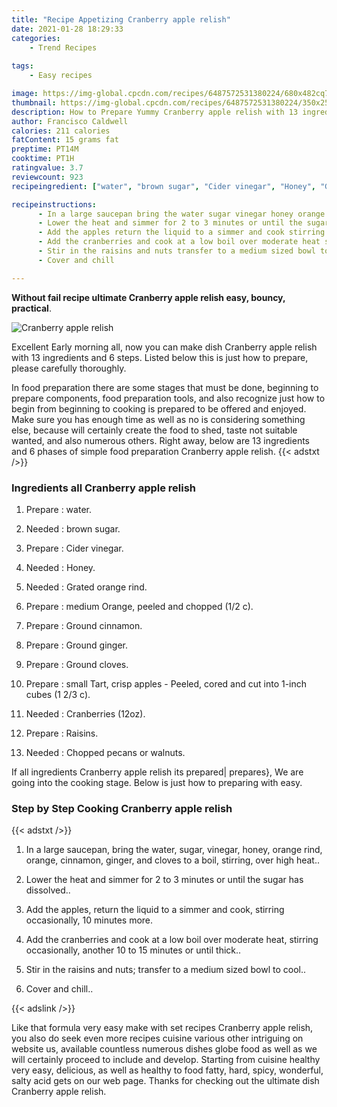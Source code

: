 ```yaml
---
title: "Recipe Appetizing Cranberry apple relish"
date: 2021-01-28 18:29:33
categories:
    - Trend Recipes
    
tags:
    - Easy recipes

image: https://img-global.cpcdn.com/recipes/6487572531380224/680x482cq70/cranberry-apple-relish-recipe-main-photo.jpg
thumbnail: https://img-global.cpcdn.com/recipes/6487572531380224/350x250cq70/cranberry-apple-relish-recipe-main-photo.jpg
description: How to Prepare Yummy Cranberry apple relish with 13 ingredients and 6 stages of easy cooking.
author: Francisco Caldwell
calories: 211 calories
fatContent: 15 grams fat
preptime: PT14M
cooktime: PT1H
ratingvalue: 3.7
reviewcount: 923
recipeingredient: ["water", "brown sugar", "Cider vinegar", "Honey", "Grated orange rind", "medium Orange peeled and chopped 12 c", "Ground cinnamon", "Ground ginger", "Ground cloves", "small Tart crisp apples  Peeled cored and cut into 1inch cubes 1 23 c", "Cranberries 12oz", "Raisins", "Chopped pecans or walnuts"]

recipeinstructions: 
      - In a large saucepan bring the water sugar vinegar honey orange rind orange cinnamon ginger and cloves to a boil stirring over high heat 
      - Lower the heat and simmer for 2 to 3 minutes or until the sugar has dissolved 
      - Add the apples return the liquid to a simmer and cook stirring occasionally 10 minutes more 
      - Add the cranberries and cook at a low boil over moderate heat stirring occasionally another 10 to 15 minutes or until thick 
      - Stir in the raisins and nuts transfer to a medium sized bowl to cool 
      - Cover and chill

---
```




**Without fail recipe ultimate Cranberry apple relish easy, bouncy, practical**. 


![Cranberry apple relish](https://img-global.cpcdn.com/recipes/6487572531380224/680x482cq70/cranberry-apple-relish-recipe-main-photo.jpg "Cranberry apple relish")




Excellent Early morning all, now you can make dish Cranberry apple relish with 13 ingredients and 6 steps. Listed below this is just how to prepare, please carefully thoroughly.

In food preparation there are some stages that must be done, beginning to prepare components, food preparation tools, and also recognize just how to begin from beginning to cooking is prepared to be offered and enjoyed. Make sure you has enough time as well as no is considering something else, because will certainly create the food to shed, taste not suitable wanted, and also numerous others. Right away, below are 13 ingredients and 6 phases of simple food preparation Cranberry apple relish.
{{< adstxt />}}

### Ingredients all Cranberry apple relish


1. Prepare  : water.

1. Needed  : brown sugar.

1. Prepare  : Cider vinegar.

1. Needed  : Honey.

1. Needed  : Grated orange rind.

1. Prepare  : medium Orange, peeled and chopped (1/2 c).

1. Prepare  : Ground cinnamon.

1. Prepare  : Ground ginger.

1. Prepare  : Ground cloves.

1. Prepare  : small Tart, crisp apples - Peeled, cored and cut into 1-inch cubes (1 2/3 c).

1. Needed  : Cranberries (12oz).

1. Prepare  : Raisins.

1. Needed  : Chopped pecans or walnuts.



If all ingredients Cranberry apple relish its prepared| prepares}, We are going into the cooking stage. Below is just how to preparing with easy.

### Step by Step Cooking Cranberry apple relish

{{< adstxt />}}


1. In a large saucepan, bring the water, sugar, vinegar, honey, orange rind, orange, cinnamon, ginger, and cloves to a boil, stirring, over high heat..



1. Lower the heat and simmer for 2 to 3 minutes or until the sugar has dissolved..



1. Add the apples, return the liquid to a simmer and cook, stirring occasionally, 10 minutes more.



1. Add the cranberries and cook at a low boil over moderate heat, stirring occasionally, another 10 to 15 minutes or until thick..



1. Stir in the raisins and nuts; transfer to a medium sized bowl to cool..



1. Cover and chill..





{{< adslink />}}

Like that formula very easy make with set recipes Cranberry apple relish, you also do seek even more recipes cuisine various other intriguing on website us, available countless numerous dishes globe food as well as we will certainly proceed to include and develop. Starting from cuisine healthy very easy, delicious, as well as healthy to food fatty, hard, spicy, wonderful, salty acid gets on our web page. Thanks for checking out the ultimate dish Cranberry apple relish.
